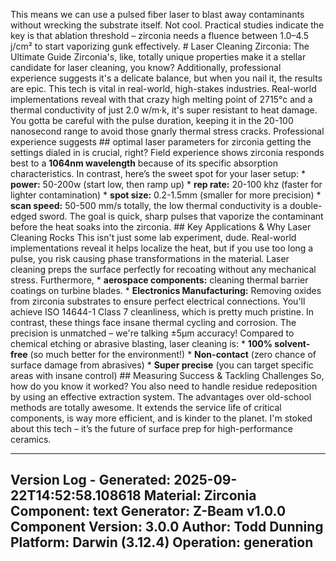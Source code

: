 This means we can use a pulsed fiber laser to blast away contaminants without wrecking the substrate itself. Not cool. Practical studies indicate the key is that ablation threshold – zirconia needs a fluence between 1.0–4.5 j/cm² to start vaporizing gunk effectively. # Laser Cleaning Zirconia: The Ultimate Guide Zirconia's, like, totally unique properties make it a stellar candidate for laser cleaning, you know? Additionally, professional experience suggests it's a delicate balance, but when you nail it, the results are epic. This tech is vital in real-world, high-stakes industries. Real-world implementations reveal with that crazy high melting point of 2715°c and a thermal conductivity of just 2.0 w/m·k, it's super resistant to heat damage. You gotta be careful with the pulse duration, keeping it in the 20-100 nanosecond range to avoid those gnarly thermal stress cracks. Professional experience suggests ## optimal laser parameters for zirconia getting the settings dialed in is crucial, right? Field experience shows zirconia responds best to a **1064nm wavelength** because of its specific absorption characteristics. In contrast, here’s the sweet spot for your laser setup: * **power:** 50-200w (start low, then ramp up) * **rep rate:** 20-100 khz (faster for lighter contamination) * **spot size:** 0.2-1.5mm (smaller for more precision) * **scan speed:** 50-500 mm/s totally, the low thermal conductivity is a double-edged sword. The goal is quick, sharp pulses that vaporize the contaminant before the heat soaks into the zirconia. ## Key Applications & Why Laser Cleaning Rocks This isn't just some lab experiment, dude. Real-world implementations reveal it helps localize the heat, but if you use too long a pulse, you risk causing phase transformations in the material. Laser cleaning preps the surface perfectly for recoating without any mechanical stress. Furthermore, * **aerospace components:** cleaning thermal barrier coatings on turbine blades. * **Electronics Manufacturing:** Removing oxides from zirconia substrates to ensure perfect electrical connections. You'll achieve ISO 14644-1 Class 7 cleanliness, which is pretty much pristine. In contrast, these things face insane thermal cycling and corrosion. The precision is unmatched – we're talking ±5µm accuracy! Compared to chemical etching or abrasive blasting, laser cleaning is: * **100% solvent-free** (so much better for the environment!) * **Non-contact** (zero chance of surface damage from abrasives) * **Super precise** (you can target specific areas with insane control) ## Measuring Success & Tackling Challenges So, how do you know it worked? You also need to handle residue redeposition by using an effective extraction system. The advantages over old-school methods are totally awesome. It extends the service life of critical components, is way more efficient, and is kinder to the planet. I'm stoked about this tech – it’s the future of surface prep for high-performance ceramics.

---
Version Log - Generated: 2025-09-22T14:52:58.108618
Material: Zirconia
Component: text
Generator: Z-Beam v1.0.0
Component Version: 3.0.0
Author: Todd Dunning
Platform: Darwin (3.12.4)
Operation: generation
---